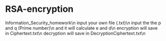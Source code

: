 # RSA-encryption
Information_Security_homework\n
input your own file (.txt)\n
input the the p and q (Prime number)\n
and it will  calculate e and d\n
encryption will save in Ciphertext.txt\n
decryption will save in DecryptionCiphertext.txt\n
